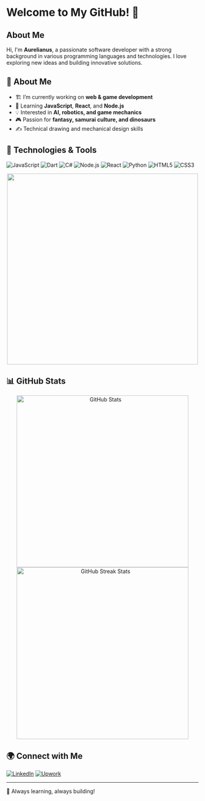 
# Welcome to My GitHub! 🐉

## About Me
Hi, I'm **Aurelianus**, a passionate software developer with a strong background in various programming languages and technologies. I love exploring new ideas and building innovative solutions.

## 🧐 About Me  
- 🏗️ I’m currently working on **web & game development**  
- 🌱 Learning **JavaScript**, **React**, and **Node.js**  
- 💡 Interested in **AI, robotics, and game mechanics**  
- 🎮 Passion for **fantasy, samurai culture, and dinosaurs**  
- ✍️ Technical drawing and mechanical design skills  

## 🔧 Technologies & Tools

![JavaScript](https://img.shields.io/badge/-JavaScript-F7DF1E?style=flat-square&logo=javascript&logoColor=black)
![Dart](https://img.shields.io/badge/-Dart-0175C2?style=flat-square&logo=dart&logoColor=white)
![C#](https://img.shields.io/badge/-C%23-239120?style=flat-square&logo=c-sharp&logoColor=white)
![Node.js](https://img.shields.io/badge/-Node.js-339933?style=flat-square&logo=node.js&logoColor=white)
![React](https://img.shields.io/badge/-React-61DAFB?style=flat-square&logo=react&logoColor=black)
![Python](https://img.shields.io/badge/-Python-3776AB?style=flat-square&logo=python&logoColor=white)
![HTML5](https://img.shields.io/badge/-HTML5-E34F26?style=flat-square&logo=html5&logoColor=white)
![CSS3](https://img.shields.io/badge/-CSS3-1572B6?style=flat-square&logo=css3)

<p align="center">  
  <img src="https://github.com/aurelion0/Aurelianus/issues/1#issue-2914693234" width="500px"/>  
</p>

## 📊 GitHub Stats  
<p align="center">  
  <img src="https://github-readme-stats.vercel.app/api?username=Elta00&show_icons=true&theme=tokyonight" alt="GitHub Stats" width="450px"/>  
  <img src="https://github-readme-streak-stats.herokuapp.com/?user=Elta00&theme=tokyonight" alt="GitHub Streak Stats" width="450px"/>  
</p>  

## 🌍 Connect with Me

[![LinkedIn](https://img.shields.io/badge/-LinkedIn-0077B5?style=flat-square&logo=linkedin&logoColor=white)](https://www.linkedin.com/in/orhun-ta%C5%9F-469696203/)
[![Upwork](https://img.shields.io/badge/-Upwork-6FDA44?style=flat-square&logo=upwork&logoColor=white)](https://www.upwork.com/freelancers/~010d7fbf66c19efb1d)

---
🚀 Always learning, always building!
